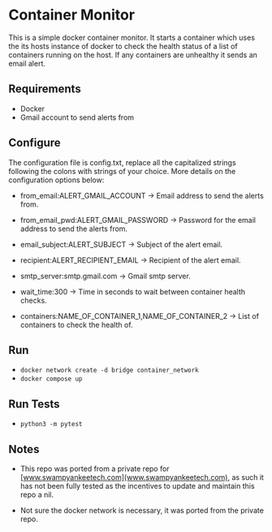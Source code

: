 # Container Monitor

This is a simple docker container monitor. It starts a container which uses the its hosts instance of docker to check the health status of a list of containers running on the host. If any containers are unhealthy it sends an email alert.

## Requirements

- Docker
- Gmail account to send alerts from

## Configure

The configuration file is config.txt, replace all the capitalized strings following the colons with strings of your choice. More details on the configuration options below:

- from_email:ALERT_GMAIL_ACCOUNT &rarr; Email address to send the alerts from.

- from_email_pwd:ALERT_GMAIL_PASSWORD &rarr; Password for the email address to send the alerts from.

- email_subject:ALERT_SUBJECT &rarr; Subject of the alert email.

- recipient:ALERT_RECIPIENT_EMAIL &rarr; Recipient of the alert email.

- smtp_server:smtp.gmail.com &rarr; Gmail smtp server.

- wait_time:300 &rarr; Time in seconds to wait between container health checks.

- containers:NAME_OF_CONTAINER_1,NAME_OF_CONTAINER_2 &rarr; List of containers to check the health of.

## Run

- `docker network create -d bridge container_network`
- `docker compose up`

## Run Tests

- `python3 -m pytest`

## Notes

- This repo was ported from a private repo for [www.swampyankeetech.com](www.swampyankeetech.com), as such it has not been fully tested as the incentives to update and maintain this repo a nil.

- Not sure the docker network is necessary, it was ported from the private repo.